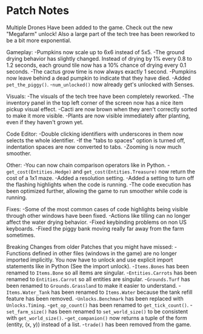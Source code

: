 # Patch Notes

Multiple Drones Have been added to the game. Check out the new "Megafarm" unlock!
Also a large part of the tech tree has been reworked to be a bit more exponential.

Gameplay:
-Pumpkins now scale up to 6x6 instead of 5x5.
-The ground drying behavior has slightly changed. Instead of drying by 1% every 0.8 to 1.2 seconds, each ground tile now has a 10% chance of drying every 0.1 seconds.
-The cactus grow time is now always exactly 1 second.
-Pumpkins now leave behind a dead pumpkin to indicate that they have died.
-Added `pet_the_piggy()`.
-`num_unlocked()` now already get's unlocked with Senses.

Visuals:
-The visuals of the tech tree have been completely reworked.
-The inventory panel in the top left corner of the screen now has a nice item pickup visual effect.
-Cacti are now brown when they aren't correctly sorted to make it more visible.
-Plants are now visible immediately after planting, even if they haven't grown yet.

Code Editor:
-Double clicking identifiers with underscores in them now selects the whole identifier.
-If the "tabs to spaces" option is turned off, indentation spaces are now converted to tabs.
-Zooming is now much smoother.

Other:
-You can now chain comparison operators like in Python.
-`get_cost(Entities.Hedge)` and `get_cost(Entities.Treasure)` now return the cost of a 1x1 maze.
-Added a resolution setting.
-Added a setting to turn off the flashing highlights when the code is running.
-The code execution has been optimized further, allowing the game to run smoother while code is running.

Fixes:
-Some of the most common cases of code highlights being visible through other windows have been fixed.
-Actions like tilling can no longer affect the water drying behavior.
-Fixed keybinding problems on non US keyboards.
-Fixed the piggy bank moving really far away from the farm sometimes.

Breaking Changes from older Patches that you might have missed:
-Functions defined in other files (windows in the game) are no longer imported implicitly. You now have to unlock and use explicit import statements like in Python (See the import unlock).
-`Items.Bones` has been renamed to `Items.Bone` so all items are singular.
-`Entities.Carrots` has been renamed to `Entities.Carrot` so all entities are singular.
-`Grounds.Turf` has been renamed to `Grounds.Grassland` to make it easier to understand.
-`Items.Water_Tank` has been renamed to `Items.Water` because the tank refill feature has been removed.
-`Unlocks.Benchmark` has been replaced with `Unlocks.Timing`.
-`get_op_count()` has been renamed to `get_tick_count()`.
-`set_farm_size()` has been renamed to `set_world_size()` to be consistent with `get_world_size()`.
-`get_companion()` now returns a tuple of the form (entity, (x, y)) instead of a list.
-`trade()` has been removed from the game.